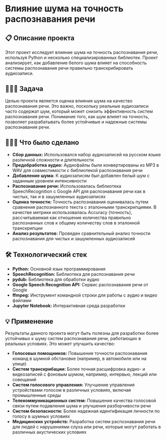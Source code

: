 # Влияние шума на точность распознавания речи

## 📋 Описание проекта
Этот проект исследует влияние шума на точность распознавания речи, используя Python и несколько специализированных библиотек. Проект анализирует, как добавление белого шума влияет на способность системы распознавания речи правильно транскрибировать аудиозаписи.

## 👨🏻‍💻 Задача
Целью проекта является оценка влияния шума на качество распознавания речи. Это важно, поскольку реальные аудиозаписи часто содержат шум, который может снизить эффективность систем распознавания речи. Понимание того, как шум влияет на точность, позволяет разрабатывать более устойчивые и надежные системы распознавания речи.

## 🧑🏻‍🔧 Что было сделано
- **Сбор данных:** Использовался набор аудиозаписей на русском языке различной сложности и длительности
- **Предобработка аудио:** Аудиофайлы были конвертированы из MP3 в WAV для совместимости с библиотекой распознавания речи
- **Добавление шума:** К аудиозаписям был добавлен белый шум с заданным уровнем интенсивности
- **Распознавание речи:** Использовалась библиотека SpeechRecognition с Google API для распознавания речи как в чистых, так и в зашумленных аудиозаписях
- **Оценка точности:** Точность распознавания оценивалась путем сравнения распознанного текста с эталонными транскрипциями. В качестве метрики использовалась Accuracy (точность), рассчитываемая как отношение количества правильно распознанных слов к общему количеству слов в эталонной транскрипции
- **Анализ результатов:** Проведен сравнительный анализ точности распознавания для чистых и зашумленных аудиозаписей

## 🛠️ Технологический стек
- **Python:** Основной язык программирования
- **SpeechRecognition:** Библиотека для распознавания речи
- **pydub:** Библиотека для обработки аудио
- **Google Speech Recognition API:** Сервис распознавания речи от Google
- **ffmpeg:** Инструмент командной строки для работы с аудио и видео файлами
- **Jupyter Notebook:** Интерактивная среда разработки

## 💡 Применение
Результаты данного проекта могут быть полезны для разработки более устойчивых к шуму систем распознавания речи, работающих в реальных условиях. Это может улучшить качество:

- **Голосовых помощников:** Повышение точности распознавания команд в шумной обстановке (например, в автомобиле или на улице)
- **Систем транскрибации:** Более точная расшифровка аудио- и видеозаписей с фоновым шумом, например, интервью, лекций или совещаний
- **Систем голосового управления:** Улучшение управления устройствами голосом в различных условиях, включая промышленные среды
- **Телекоммуникационных систем:** Повышение качества голосовой связи путем подавления шума и улучшения разборчивости речи
- **Систем безопасности:** Более надежная идентификация личности по голосу в шумных условиях
- **Медицинских устройств:** Разработка систем распознавания речи для людей с нарушениями слуха или речи, которые могут работать в различных акустических условиях

